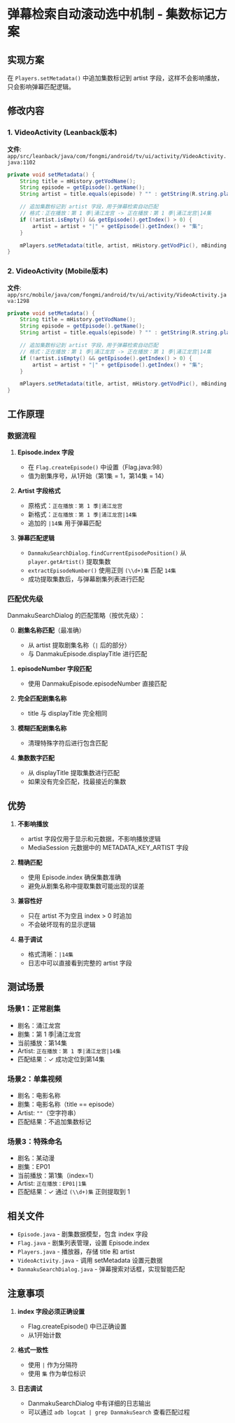 # 弹幕检索自动滚动选中机制 - 集数标记方案

## 实现方案

在 `Players.setMetadata()` 中追加集数标记到 artist 字段，这样不会影响播放，只会影响弹幕匹配逻辑。

## 修改内容

### 1. VideoActivity (Leanback版本)
**文件**: `app/src/leanback/java/com/fongmi/android/tv/ui/activity/VideoActivity.java:1102`

```java
private void setMetadata() {
    String title = mHistory.getVodName();
    String episode = getEpisode().getName();
    String artist = title.equals(episode) ? "" : getString(R.string.play_now, episode);

    // 追加集数标记到 artist 字段，用于弹幕检索自动匹配
    // 格式：正在播放：第 1 季|涌江龙宫 -> 正在播放：第 1 季|涌江龙宫|14集
    if (!artist.isEmpty() && getEpisode().getIndex() > 0) {
        artist = artist + "|" + getEpisode().getIndex() + "集";
    }

    mPlayers.setMetadata(title, artist, mHistory.getVodPic(), mBinding.exo.getDefaultArtwork());
}
```

### 2. VideoActivity (Mobile版本)
**文件**: `app/src/mobile/java/com/fongmi/android/tv/ui/activity/VideoActivity.java:1298`

```java
private void setMetadata() {
    String title = mHistory.getVodName();
    String episode = getEpisode().getName();
    String artist = title.equals(episode) ? "" : getString(R.string.play_now, episode);

    // 追加集数标记到 artist 字段，用于弹幕检索自动匹配
    // 格式：正在播放：第 1 季|涌江龙宫 -> 正在播放：第 1 季|涌江龙宫|14集
    if (!artist.isEmpty() && getEpisode().getIndex() > 0) {
        artist = artist + "|" + getEpisode().getIndex() + "集";
    }

    mPlayers.setMetadata(title, artist, mHistory.getVodPic(), mBinding.exo.getDefaultArtwork());
}
```

## 工作原理

### 数据流程

1. **Episode.index 字段**
   - 在 `Flag.createEpisode()` 中设置（Flag.java:98）
   - 值为剧集序号，从1开始（第1集 = 1，第14集 = 14）

2. **Artist 字段格式**
   - 原格式：`正在播放：第 1 季|涌江龙宫`
   - 新格式：`正在播放：第 1 季|涌江龙宫|14集`
   - 追加的 `|14集` 用于弹幕匹配

3. **弹幕匹配逻辑**
   - `DanmakuSearchDialog.findCurrentEpisodePosition()` 从 `player.getArtist()` 提取集数
   - `extractEpisodeNumber()` 使用正则 `(\\d+)集` 匹配 `14集`
   - 成功提取集数后，与弹幕剧集列表进行匹配

### 匹配优先级

DanmakuSearchDialog 的匹配策略（按优先级）：

0. **剧集名称匹配**（最准确）
   - 从 artist 提取剧集名称（`|` 后的部分）
   - 与 DanmakuEpisode.displayTitle 进行匹配

1. **episodeNumber 字段匹配**
   - 使用 DanmakuEpisode.episodeNumber 直接匹配

2. **完全匹配剧集名称**
   - title 与 displayTitle 完全相同

3. **模糊匹配剧集名称**
   - 清理特殊字符后进行包含匹配

4. **集数数字匹配**
   - 从 displayTitle 提取集数进行匹配
   - 如果没有完全匹配，找最接近的集数

## 优势

1. **不影响播放**
   - artist 字段仅用于显示和元数据，不影响播放逻辑
   - MediaSession 元数据中的 METADATA_KEY_ARTIST 字段

2. **精确匹配**
   - 使用 Episode.index 确保集数准确
   - 避免从剧集名称中提取集数可能出现的误差

3. **兼容性好**
   - 只在 artist 不为空且 index > 0 时追加
   - 不会破坏现有的显示逻辑

4. **易于调试**
   - 格式清晰：`|14集`
   - 日志中可以直接看到完整的 artist 字段

## 测试场景

### 场景1：正常剧集
- 剧名：涌江龙宫
- 剧集：第 1 季|涌江龙宫
- 当前播放：第14集
- Artist: `正在播放：第 1 季|涌江龙宫|14集`
- 匹配结果：✓ 成功定位到第14集

### 场景2：单集视频
- 剧名：电影名称
- 剧集：电影名称（title == episode）
- Artist: `""`（空字符串）
- 匹配结果：不追加集数标记

### 场景3：特殊命名
- 剧名：某动漫
- 剧集：EP01
- 当前播放：第1集（index=1）
- Artist: `正在播放：EP01|1集`
- 匹配结果：✓ 通过 `(\\d+)集` 正则提取到 1

## 相关文件

- `Episode.java` - 剧集数据模型，包含 index 字段
- `Flag.java` - 剧集列表管理，设置 Episode.index
- `Players.java` - 播放器，存储 title 和 artist
- `VideoActivity.java` - 调用 setMetadata 设置元数据
- `DanmakuSearchDialog.java` - 弹幕搜索对话框，实现智能匹配

## 注意事项

1. **index 字段必须正确设置**
   - Flag.createEpisode() 中已正确设置
   - 从1开始计数

2. **格式一致性**
   - 使用 `|` 作为分隔符
   - 使用 `集` 作为单位标识

3. **日志调试**
   - DanmakuSearchDialog 中有详细的日志输出
   - 可以通过 `adb logcat | grep DanmakuSearch` 查看匹配过程
